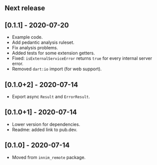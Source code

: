 ## Next release

## [0.1.1] - 2020-07-20

* Example code.
* Add pedantic analysis ruleset.
* Fix analysis problems.
* Added tests for some extension getters.
* Fixed: `isExternalServiceError` returns `true` for every internal server error.
* Removed `dart:io` import (for web support).

## [0.1.0+2] - 2020-07-14

* Export async `Result` and `ErrorResult`.

## [0.1.0+1] - 2020-07-14

* Lower version for dependencies.
* Readme: added link to pub.dev.

## [0.1.0] - 2020-07-14

* Moved from `innim_remote` package.
